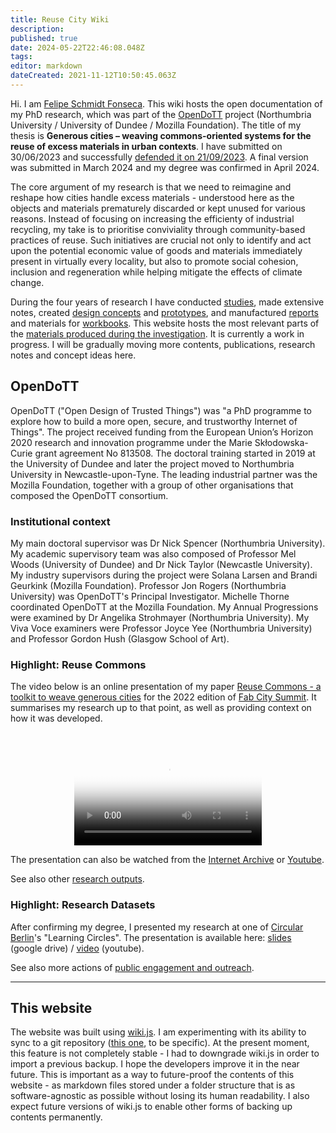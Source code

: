 ```yaml
---
title: Reuse City Wiki
description: 
published: true
date: 2024-05-22T22:46:08.048Z
tags: 
editor: markdown
dateCreated: 2021-11-12T10:50:45.063Z
---
```


Hi. I am [Felipe Schmidt Fonseca](https://is.efeefe.me). This wiki hosts the open documentation of my PhD research, which was part of the [OpenDoTT](#opendott) project (Northumbria University / University of Dundee / Mozilla Foundation). The title of my thesis is **Generous cities – weaving commons-oriented systems for the reuse of excess materials in urban contexts**. I have submitted on 30/06/2023 and successfully [defended it on 21/09/2023](https://is.efeefe.me/opendott/phd-success). A final version was submitted in March 2024 and my degree was confirmed in April 2024.

The core argument of my research is that we need to reimagine and reshape how cities handle excess materials - understood here as the objects and materials prematurely discarded or kept unused for various reasons. Instead of focusing on increasing the efficienty of industrial recycling, my take is to prioritise conviviality through community-based practices of reuse. Such initiatives are crucial not only to identify and act upon the potential economic value of goods and materials immediately present in virtually every locality, but also to promote social cohesion, inclusion and regeneration while helping mitigate the effects of climate change.

During the four years of research I have conducted [studies](/opendott/studies), made extensive notes, created [design concepts](/opendott/concepts) and [prototypes](/opendott/prototypes), and manufactured [reports](/opendott/reports) and materials for [workbooks](/opendott/workbooks). This website hosts the most relevant parts of the [materials produced during the investigation](/opendott). It is currently a work in progress. I will be gradually moving more contents, publications, research notes and concept ideas here.

## OpenDoTT

OpenDoTT ("Open Design of Trusted Things") was "a PhD programme to explore how to build a more open, secure, and trustworthy Internet of Things". The project received funding from the European Union’s Horizon 2020 research and innovation programme under the Marie Skłodowska-Curie grant agreement No 813508. The doctoral training started in 2019 at the University of Dundee and later the project moved to Northumbria University in Newcastle-upon-Tyne. The leading industrial partner was the Mozilla Foundation, together with a group of other organisations that composed the OpenDoTT consortium.

### Institutional context

My main doctoral supervisor was Dr Nick Spencer (Northumbria University). My academic supervisory team was also composed of Professor Mel Woods (University of Dundee) and Dr Nick Taylor (Newcastle University). My industry supervisors during the project were Solana Larsen and Brandi Geurkink (Mozilla Foundation). Professor Jon Rogers (Northumbria University) was OpenDoTT's Principal Investigator. Michelle Thorne coordinated OpenDoTT at the Mozilla Foundation. My Annual Progressions were examined by Dr Angelika Strohmayer (Northumbria University). My Viva Voce examiners were Professor Joyce Yee (Northumbria University) and Professor Gordon Hush (Glasgow School of Art).

### Highlight: Reuse Commons

The video below is an online presentation of my paper [Reuse Commons - a toolkit to weave generous cities](https://zenodo.org/record/7432153) for the 2022 edition of [Fab City Summit](https://bali.fabevent.org/). It summarises my research up to that point, as well as providing context on how it was developed.

&nbsp;

<div align=center>
	<video  poster="/reuse-commons_placeholder.png"  controls>
  	<source src="https://archive.org/download/reuse-commons_fab-city/Fonseca-Fab17.mp4" type="video/mp4">
  Your browser does not support embedded videos.
	</video>
</div>

The presentation can also be watched from the [Internet Archive](https://archive.org/details/reuse-commons_fab-city) or [Youtube](https://www.youtube.com/watch?v=9FffmnQeZCU&feature=youtu.be).

See also other [research outputs](/opendott/outputs).

### Highlight: Research Datasets

After confirming my degree, I presented my research at one of [Circular Berlin](https://circular.berlin/)'s "Learning Circles". The presentation is available here: [slides](https://drive.google.com/file/d/1p6kF7NGQzNWw8O5kPTP9Pt8CE5tvURVf/view) (google drive) / [video](https://www.youtube.com/watch?v=tUn0bJl5wAE&feature=youtu.be) (youtube).

See also more actions of [public engagement and outreach](/opendott/public).


---

## This website

The website was built using [wiki.js](https://js.wiki/). I am experimenting with its ability to sync to a git repository ([this one](https://github.com/reuse-city/wiki/), to be specific). At the present moment, this feature is not completely stable - I had to downgrade wiki.js in order to import a previous backup. I hope the developers improve it in the near future. This is important as a way to future-proof the contents of this website - as markdown files stored under a folder structure that is as software-agnostic as possible without losing its human readability. I also expect future versions of wiki.js to enable other forms of backing up contents permanently.